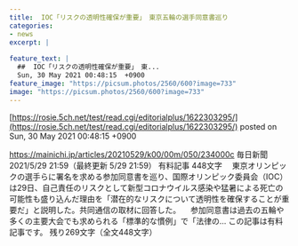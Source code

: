 ```yaml
---
title:  IOC「リスクの透明性確保が重要」　東京五輪の選手同意書巡り  
categories:
- news
excerpt: |
  
feature_text: |
  ##  IOC「リスクの透明性確保が重要」　東...
  Sun, 30 May 2021 00:48:15  +0900
feature_image: "https://picsum.photos/2560/600?image=733"
image: "https://picsum.photos/2560/600?image=733"
---
```


[https://rosie.5ch.net/test/read.cgi/editorialplus/1622303295/](https://rosie.5ch.net/test/read.cgi/editorialplus/1622303295/)
posted on Sun, 30 May 2021 00:48:15  +0900

<!--more-->

https://mainichi.jp/articles/20210529/k00/00m/050/234000c 毎日新聞 2021/5/29 21:59（最終更新 5/29 21:59） 有料記事 448文字 　東京オリンピックの選手らに署名を求める参加同意書を巡り、国際オリンピック委員会（IOC）は29日、自己責任のリスクとして新型コロナウイルス感染や猛暑による死亡の可能性も盛り込んだ理由を「潜在的なリスクについて透明性を確保することが重要だ」と説明した。共同通信の取材に回答した。 　参加同意書は過去の五輪や多くの主要大会でも求められる「標準的な慣例」で「法律の… この記事は有料記事です。 残り269文字（全文448文字）
